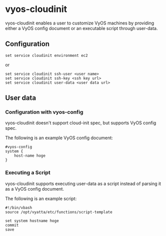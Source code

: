 # vyos-cloudinit

vyos-cloudinit enables a user to customize VyOS machines by providing either a VyOS config document or an executable script through user-data.

## Configuration

```
set service cloudinit environment ec2
```

or

```
set service cloudinit ssh-user <user name>
set service cloudinit ssh-key <ssh key url>
set service cloudinit user-data <user data url>
```

## User data

### Configuration with vyos-config

vyos-cloudinit doesn't support cloud-init spec, but supports VyOS config spec.

The following is an example VyOS config document:

```
#vyos-config
system {
    host-name hoge
}
```

### Executing a Script

vyos-cloudinit supports executing user-data as a script instead of parsing it as a VyOS config document.

The following is an example script:

```
#!/bin/vbash
source /opt/vyatta/etc/functions/script-template

set system hostname hoge
commit
save
```

